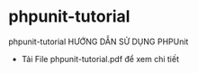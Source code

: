 # phpunit-tutorial
phpunit-tutorial
HƯỚNG DẪN SỬ DỤNG PHPUnit<br>
- Tải File phpunit-tutorial.pdf để xem chi tiết
